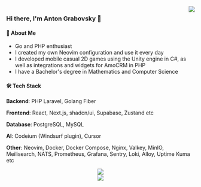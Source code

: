 <img align="right" src="https://github-readme-stats-nc8ojbl08-sk1t0n.vercel.app/api/top-langs?username=sk1t0n&show_icons=true&hide_border=true&title_color=ff652f&icon_color=FFE400&bg_color=09131B&text_color=ffffff&border_color=ffffff&exclude_repo=vkr,karman,labs_dev_app_db,livewire-todolist,laravel-short-links,laravel-chat,laravel-online-store,symfony_blog,yadro-api-docs,docker-configuration-files,handling-csv-data-in-php,handling-google-api-in-php,web_app_with_components&hide=ruby,html,css,scss,less,stylus,blade,twig&langs_count=8">

### Hi there, I'm Anton Grabovsky 👋

#### 🚀 About Me

- Go and PHP enthusiast
- I created my own Neovim configuration and use it every day
- I developed mobile casual 2D games using the Unity engine in C#, as well as integrations and widgets for AmoCRM in PHP
- I have a Bachelor's degree in Mathematics and Computer Science

#### 🛠️ Tech Stack

**Backend**: PHP Laravel, Golang Fiber

**Frontend**: React, Next.js, shadcn/ui, Supabase, Zustand etc

**Database**: PostgreSQL, MySQL

**AI**: Codeium (Windsurf plugin), Cursor

**Other**: Neovim, Docker, Docker Compose, Nginx, Valkey, MinIO, Meilisearch, NATS, Prometheus, Grafana, Sentry, Loki, Alloy, Uptime Kuma etc

<div align="center">
  <img src="https://trophygh.kolioaris.xyz/?username=sk1t0n&theme=gitdimmed&no-frame=true&no-bg=true&margin-w=4&rank=SECRET,SSS,SS,S,AAA,AA,A,B,C">
</div>

<div align="center">
  <a href="https://github.com/ashutosh00710/github-readme-activity-graph"><img src="https://github-readme-activity-graph.vercel.app/graph?username=sk1t0n&theme=github-compact&hide_border=true"></a>
</div>
